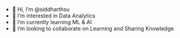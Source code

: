 - 👋 Hi, I’m @siddharthsu
- 👀 I’m interested in Data Analytics
- 🌱 I’m currently learning ML & AI
- 💞️ I’m looking to collaborate on Learning and Sharing Knowledge


<!---
siddharthsu/siddharthsu is a ✨ special ✨ repository because its `README.md` (this file) appears on your GitHub profile.
You can click the Preview link to take a look at your changes.
--->
